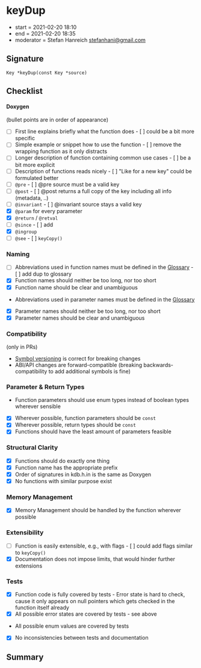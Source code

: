 # keyDup

- start = 2021-02-20 18:10
- end = 2021-02-20 18:35
- moderator = Stefan Hanreich <stefanhani@gmail.com>

## Signature

`Key *keyDup(const Key *source)`

## Checklist

#### Doxygen

(bullet points are in order of appearance)

- [ ] First line explains briefly what the function does
      - [ ] could be a bit more specific
- [ ] Simple example or snippet how to use the function
      - [ ] remove the wrapping function as it only distracts
- [ ] Longer description of function containing common use cases
      - [ ] be a bit more explicit
- [ ] Description of functions reads nicely
      - [ ] "Like for a new key" could be formulated better
- [ ] `@pre`
      - [ ] @pre source must be a valid key
- [ ] `@post`
      - [ ] @post returns a full copy of the key including all info (metadata, ..)
- [ ] `@invariant`
      - [ ] @invariant source stays a valid key
- [x] `@param` for every parameter
- [x] `@return` / `@retval`
- [ ] `@since`
      - [ ] add
- [x] `@ingroup`
- [ ] `@see`
      - [ ] `keyCopy()`

### Naming

- [ ] Abbreviations used in function names must be defined in the
      [Glossary](/doc/help/elektra-glossary.md)
      - [ ] add dup to glossary
- [x] Function names should neither be too long, nor too short
- [x] Function name should be clear and unambiguous
- Abbreviations used in parameter names must be defined in the
      [Glossary](/doc/help/elektra-glossary.md)
- [x] Parameter names should neither be too long, nor too short
- [x] Parameter names should be clear and unambiguous

### Compatibility

(only in PRs)

- [Symbol versioning](/doc/dev/symbol-versioning.md)
      is correct for breaking changes
- ABI/API changes are forward-compatible (breaking backwards-compatibility
      to add additional symbols is fine)

### Parameter & Return Types

- Function parameters should use enum types instead of boolean types
      wherever sensible
- [x] Wherever possible, function parameters should be `const`
- [x] Wherever possible, return types should be `const`
- [x] Functions should have the least amount of parameters feasible

### Structural Clarity

- [x] Functions should do exactly one thing
- [x] Function name has the appropriate prefix
- [x] Order of signatures in kdb.h.in is the same as Doxygen
- [x] No functions with similar purpose exist

### Memory Management

- [x] Memory Management should be handled by the function wherever possible

### Extensibility

- [ ] Function is easily extensible, e.g., with flags
      - [ ] could add flags similar to `keyCopy()`
- [x] Documentation does not impose limits, that would hinder further extensions

### Tests

- [x] Function code is fully covered by tests
      - Error state is hard to check, cause it only appears on null pointers
        which gets checked in the function itself already
- [x] All possible error states are covered by tests
      - see above
- All possible enum values are covered by tests
- [x] No inconsistencies between tests and documentation

## Summary
